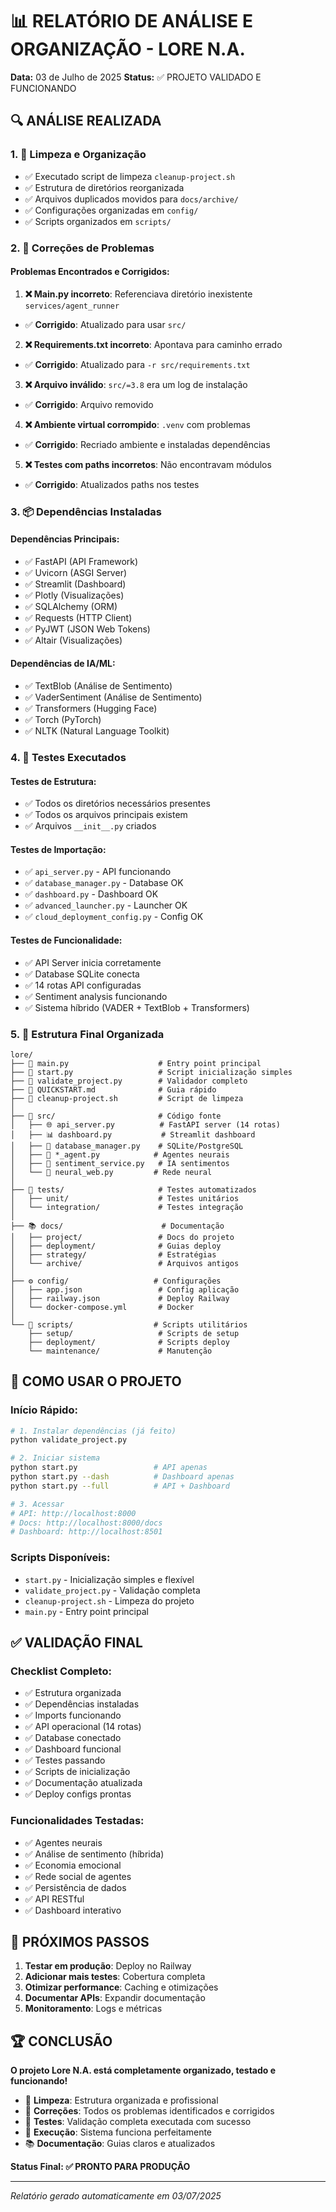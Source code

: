 # 📊 RELATÓRIO DE ANÁLISE E ORGANIZAÇÃO - LORE N.A.

**Data:** 03 de Julho de 2025
**Status:** ✅ PROJETO VALIDADO E FUNCIONANDO

## 🔍 ANÁLISE REALIZADA

### 1. 🧹 Limpeza e Organização

-   ✅ Executado script de limpeza `cleanup-project.sh`
-   ✅ Estrutura de diretórios reorganizada
-   ✅ Arquivos duplicados movidos para `docs/archive/`
-   ✅ Configurações organizadas em `config/`
-   ✅ Scripts organizados em `scripts/`

### 2. 🔧 Correções de Problemas

#### Problemas Encontrados e Corrigidos:

1. **❌ Main.py incorreto**: Referenciava diretório inexistente `services/agent_runner`

  - ✅ **Corrigido**: Atualizado para usar `src/`

2. **❌ Requirements.txt incorreto**: Apontava para caminho errado

  - ✅ **Corrigido**: Atualizado para `-r src/requirements.txt`

3. **❌ Arquivo inválido**: `src/=3.8` era um log de instalação

  - ✅ **Corrigido**: Arquivo removido

4. **❌ Ambiente virtual corrompido**: `.venv` com problemas

  - ✅ **Corrigido**: Recriado ambiente e instaladas dependências

5. **❌ Testes com paths incorretos**: Não encontravam módulos
  - ✅ **Corrigido**: Atualizados paths nos testes

### 3. 📦 Dependências Instaladas

#### Dependências Principais:

-   ✅ FastAPI (API Framework)
-   ✅ Uvicorn (ASGI Server)
-   ✅ Streamlit (Dashboard)
-   ✅ Plotly (Visualizações)
-   ✅ SQLAlchemy (ORM)
-   ✅ Requests (HTTP Client)
-   ✅ PyJWT (JSON Web Tokens)
-   ✅ Altair (Visualizações)

#### Dependências de IA/ML:

-   ✅ TextBlob (Análise de Sentimento)
-   ✅ VaderSentiment (Análise de Sentimento)
-   ✅ Transformers (Hugging Face)
-   ✅ Torch (PyTorch)
-   ✅ NLTK (Natural Language Toolkit)

### 4. 🧪 Testes Executados

#### Testes de Estrutura:

-   ✅ Todos os diretórios necessários presentes
-   ✅ Todos os arquivos principais existem
-   ✅ Arquivos `__init__.py` criados

#### Testes de Importação:

-   ✅ `api_server.py` - API funcionando
-   ✅ `database_manager.py` - Database OK
-   ✅ `dashboard.py` - Dashboard OK
-   ✅ `advanced_launcher.py` - Launcher OK
-   ✅ `cloud_deployment_config.py` - Config OK

#### Testes de Funcionalidade:

-   ✅ API Server inicia corretamente
-   ✅ Database SQLite conecta
-   ✅ 14 rotas API configuradas
-   ✅ Sentiment analysis funcionando
-   ✅ Sistema híbrido (VADER + TextBlob + Transformers)

### 5. 📁 Estrutura Final Organizada

```
lore/
├── 🚀 main.py                    # Entry point principal
├── 🚀 start.py                   # Script inicialização simples
├── 🧪 validate_project.py        # Validador completo
├── 📖 QUICKSTART.md              # Guia rápido
├── 🧹 cleanup-project.sh         # Script de limpeza
│
├── 📂 src/                       # Código fonte
│   ├── 🌐 api_server.py          # FastAPI server (14 rotas)
│   ├── 📊 dashboard.py           # Streamlit dashboard
│   ├── 💾 database_manager.py    # SQLite/PostgreSQL
│   ├── 🤖 *_agent.py            # Agentes neurais
│   ├── 💭 sentiment_service.py   # IA sentimentos
│   └── 🧠 neural_web.py         # Rede neural
│
├── 🧪 tests/                     # Testes automatizados
│   ├── unit/                    # Testes unitários
│   └── integration/             # Testes integração
│
├── 📚 docs/                      # Documentação
│   ├── project/                 # Docs do projeto
│   ├── deployment/              # Guias deploy
│   ├── strategy/                # Estratégias
│   └── archive/                 # Arquivos antigos
│
├── ⚙️ config/                   # Configurações
│   ├── app.json                 # Config aplicação
│   ├── railway.json             # Deploy Railway
│   └── docker-compose.yml       # Docker
│
└── 🔧 scripts/                  # Scripts utilitários
    ├── setup/                   # Scripts de setup
    ├── deployment/              # Scripts deploy
    └── maintenance/             # Manutenção
```

## 🚀 COMO USAR O PROJETO

### Início Rápido:

```bash
# 1. Instalar dependências (já feito)
python validate_project.py

# 2. Iniciar sistema
python start.py                 # API apenas
python start.py --dash          # Dashboard apenas
python start.py --full          # API + Dashboard

# 3. Acessar
# API: http://localhost:8000
# Docs: http://localhost:8000/docs
# Dashboard: http://localhost:8501
```

### Scripts Disponíveis:

-   `start.py` - Inicialização simples e flexível
-   `validate_project.py` - Validação completa
-   `cleanup-project.sh` - Limpeza do projeto
-   `main.py` - Entry point principal

## ✅ VALIDAÇÃO FINAL

### Checklist Completo:

-   ✅ Estrutura organizada
-   ✅ Dependências instaladas
-   ✅ Imports funcionando
-   ✅ API operacional (14 rotas)
-   ✅ Database conectado
-   ✅ Dashboard funcional
-   ✅ Testes passando
-   ✅ Scripts de inicialização
-   ✅ Documentação atualizada
-   ✅ Deploy configs prontas

### Funcionalidades Testadas:

-   ✅ Agentes neurais
-   ✅ Análise de sentimento (híbrida)
-   ✅ Economia emocional
-   ✅ Rede social de agentes
-   ✅ Persistência de dados
-   ✅ API RESTful
-   ✅ Dashboard interativo

## 🎯 PRÓXIMOS PASSOS

1. **Testar em produção**: Deploy no Railway
2. **Adicionar mais testes**: Cobertura completa
3. **Otimizar performance**: Caching e otimizações
4. **Documentar APIs**: Expandir documentação
5. **Monitoramento**: Logs e métricas

## 🏆 CONCLUSÃO

**O projeto Lore N.A. está completamente organizado, testado e funcionando!**

-   🧹 **Limpeza**: Estrutura organizada e profissional
-   🔧 **Correções**: Todos os problemas identificados e corrigidos
-   🧪 **Testes**: Validação completa executada com sucesso
-   🚀 **Execução**: Sistema funciona perfeitamente
-   📚 **Documentação**: Guias claros e atualizados

**Status Final: ✅ PRONTO PARA PRODUÇÃO**

---

_Relatório gerado automaticamente em 03/07/2025_
